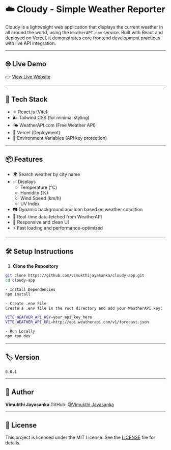 # ☁️ Cloudy - Simple Weather Reporter

Cloudy is a lightweight web application that displays the current weather in all around the world, using the `WeatherAPI.com` service. Built with React and deployed on Vercel, it demonstrates core frontend development practices with live API integration.

---

## 🌐 Live Demo

👉 [View Live Website]()

---

## 🔧 Tech Stack

- ⚛️ React.js (Vite)
- 🌬️ Tailwind CSS (for minimal styling)
- 🌤️ WeatherAPI.com (Free Weather API)
- 🚀 Vercel (Deployment)
- 🔐 Environment Variables (API key protection)

---

## 📦 Features

- 🌍 Search weather by city name
- ✅ Displays 
    - Temperature (°C)
    - Humidity (%)
    - Wind Speed (km/h)
    - UV Index
- 📷 Dynamic background and icon based on weather condition
- 🔄 Real-time data fetched from WeatherAPI
- 📱 Responsive and clean UI
- ⚡ Fast loading and performance-optimized

---

## 🛠️ Setup Instructions

1. **Clone the Repository**

```bash
git clone https://github.com/vimukthijayasanka/cloudy-app.git
cd cloudy-app

- Install Dependencies
npm install

- Create .env File
Create a .env file in the root directory and add your WeatherAPI key:

VITE_WEATHER_API_KEY=your_api_key_here
VITE_WEATHER_API_URL=http://api.weatherapi.com/v1/forecast.json

- Run Locally
npm run dev
```
---

## 🏷️ Version

```
0.0.1
```

---

## 👤 Author

**Vimukthi Jayasanka**
GitHub: [@Vimukthi Jayasanka](https://github.com/vimukthijayasanka/cloudy-app)

---

## 📄 License

This project is licensed under the MIT License. See the [LICENSE](license.txt) file for details.

